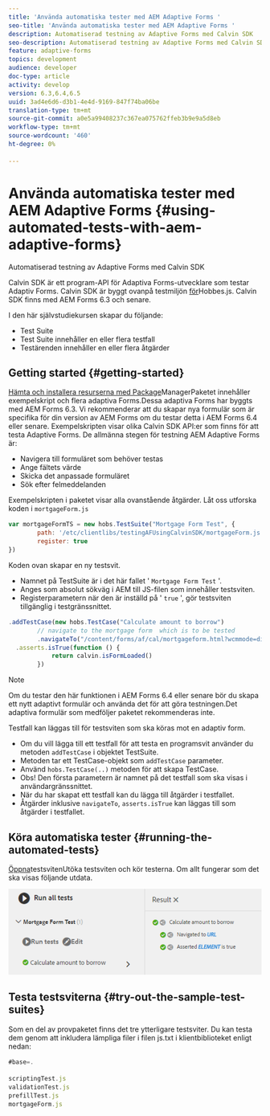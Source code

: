 ```yaml
---
title: 'Använda automatiska tester med AEM Adaptive Forms '
seo-title: 'Använda automatiska tester med AEM Adaptive Forms '
description: Automatiserad testning av Adaptive Forms med Calvin SDK
seo-description: Automatiserad testning av Adaptive Forms med Calvin SDK
feature: adaptive-forms
topics: development
audience: developer
doc-type: article
activity: develop
version: 6.3,6.4,6.5
uuid: 3ad4e6d6-d3b1-4e4d-9169-847f74ba06be
translation-type: tm+mt
source-git-commit: a0e5a99408237c367ea075762ffeb3b9e9a5d8eb
workflow-type: tm+mt
source-wordcount: '460'
ht-degree: 0%

---
```



# Använda automatiska tester med AEM Adaptive Forms {#using-automated-tests-with-aem-adaptive-forms}

Automatiserad testning av Adaptive Forms med Calvin SDK

Calvin SDK är ett program-API för Adaptiva Forms-utvecklare som testar Adaptiv Forms. Calvin SDK är byggt ovanpå testmiljön [för](https://docs.adobe.com/docs/en/aem/6-3/develop/ref/test-api/index.html)Hobbes.js. Calvin SDK finns med AEM Forms 6.3 och senare.

I den här självstudiekursen skapar du följande:

* Test Suite
* Test Suite innehåller en eller flera testfall
* Testärenden innehåller en eller flera åtgärder

## Getting started {#getting-started}

[Hämta och installera resurserna med Package](assets/testingadaptiveformsusingcalvinsdk1.zip)ManagerPaketet innehåller exempelskript och flera adaptiva Forms.Dessa adaptiva Forms har byggts med AEM Forms 6.3. Vi rekommenderar att du skapar nya formulär som är specifika för din version av AEM Forms om du testar detta i AEM Forms 6.4 eller senare. Exempelskripten visar olika Calvin SDK API:er som finns för att testa Adaptive Forms. De allmänna stegen för testning AEM Adaptive Forms är:

* Navigera till formuläret som behöver testas
* Ange fältets värde
* Skicka det anpassade formuläret
* Sök efter felmeddelanden

Exempelskripten i paketet visar alla ovanstående åtgärder.
Låt oss utforska koden i `mortgageForm.js`

```javascript
var mortgageFormTS = new hobs.TestSuite("Mortgage Form Test", {
        path: '/etc/clientlibs/testingAFUsingCalvinSDK/mortgageForm.js',
        register: true
})
```

Koden ovan skapar en ny testsvit.

* Namnet på TestSuite är i det här fallet &#39; `Mortgage Form Test` &#39;.
* Anges som absolut sökväg i AEM till JS-filen som innehåller testsviten.
* Registerparametern när den är inställd på &#39; `true` &#39;, gör testsviten tillgänglig i testgränssnittet.

```javascript
.addTestCase(new hobs.TestCase("Calculate amount to borrow")
        // navigate to the mortgage form  which is to be tested
        .navigateTo("/content/forms/af/cal/mortgageform.html?wcmmode=disabled")
  .asserts.isTrue(function () {
            return calvin.isFormLoaded()
        })
```

>[!NOTE]
>
>Om du testar den här funktionen i AEM Forms 6.4 eller senare bör du skapa ett nytt adaptivt formulär och använda det för att göra testningen.Det adaptiva formulär som medföljer paketet rekommenderas inte.

Testfall kan läggas till för testsviten som ska köras mot en adaptiv form.

* Om du vill lägga till ett testfall för att testa en programsvit använder du metoden `addTestCase` i objektet TestSuite.
* Metoden tar ett TestCase-objekt som `addTestCase` parameter.
* Använd `hobs.TestCase(..)` metoden för att skapa TestCase.
* Obs! Den första parametern är namnet på det testfall som ska visas i användargränssnittet.
* När du har skapat ett testfall kan du lägga till åtgärder i testfallet.
* Åtgärder inklusive `navigateTo`, `asserts.isTrue` kan läggas till som åtgärder i testfallet.

## Köra automatiska tester {#running-the-automated-tests}

[Öppna](http://localhost:4502/libs/granite/testing/hobbes.html)testsvitenUtöka testsviten och kör testerna. Om allt fungerar som det ska visas följande utdata.

![kalvinsdk](assets/calvinimage.png)

## Testa testsviterna {#try-out-the-sample-test-suites}

Som en del av provpaketet finns det tre ytterligare testsviter. Du kan testa dem genom att inkludera lämpliga filer i filen js.txt i klientbiblioteket enligt nedan:

```javascript
#base=.

scriptingTest.js
validationTest.js
prefillTest.js
mortgageForm.js
```
